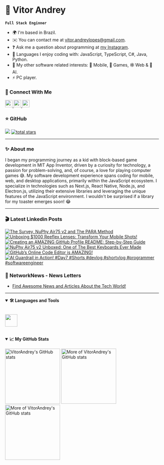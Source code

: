 # 🚀 Vitor Andrey

**`Full Stack Enginner`**

* 🌍 I'm based in Brazil.
* ✉️ You can contact me at [vitor.andreylopes@gmail.com](mailto:vitor.andreylopes@gmail.com).
* ❓ Ask me a question about programming at [my Instagram](https://www.instagram.com/vitor_andrey_ls/).
* 🧠 Languages I enjoy coding with: JavaScript, TypeScript, C#, Java, Python. 
* 🤔 My other software related interests: 📱 Mobile, 🧩 Games, 🕸️ Web & 🤖 AI.
* ⚡ PC player.

### 🔗 Connect With Me

<p align="left">
    <a href="https://www.linkedin.com/in/ikcode-igor-wnek/" target="_blank" rel="noreferrer"> <picture> <source media="(prefers-color-scheme: dark)" srcset="https://raw.githubusercontent.com/danielcranney/readme-generator/main/public/icons/socials/linkedin-dark.svg" /> <source media="(prefers-color-scheme: light)" srcset="https://raw.githubusercontent.com/danielcranney/readme-generator/main/public/icons/socials/linkedin.svg" /> <img src="https://raw.githubusercontent.com/danielcranney/readme-generator/main/public/icons/socials/linkedin.svg" width="24" height="24" /> </picture> </a>
    <a href="https://discord.com/users/vitor_andrey_ls" target="_blank" rel="noreferrer"> <picture> <source media="(prefers-color-scheme: dark)" srcset="https://raw.githubusercontent.com/danielcranney/readme-generator/main/public/icons/socials/discord-dark.svg" /> <source media="(prefers-color-scheme: light)" srcset="https://raw.githubusercontent.com/danielcranney/readme-generator/main/public/icons/socials/discord.svg" /> <img src="https://raw.githubusercontent.com/danielcranney/readme-generator/main/public/icons/socials/discord.svg" width="24" height="24" /> </picture> </a>
   <a href="http://www.instagram.com/vitor_andrey_ls" target="_blank" rel="noreferrer"> <picture> <source media="(prefers-color-scheme: dark)" srcset="https://raw.githubusercontent.com/danielcranney/readme-generator/main/public/icons/socials/instagram-dark.svg" /> <source media="(prefers-color-scheme: light)" srcset="https://raw.githubusercontent.com/danielcranney/readme-generator/main/public/icons/socials/instagram.svg" /> <img src="https://raw.githubusercontent.com/danielcranney/readme-generator/main/public/icons/socials/instagram.svg" width="24" height="24" /> </picture> </a>
</p>

### ⭐ GitHub

<p>
    <a href="https://www.github.com/VitorAndrey" target="_blank" rel="noreferrer"><img
src="https://img.shields.io/github/followers/VitorAndrey?logo=github&style=for-the-badge&color=0891b2&labelColor=1c1917" /></a>
    <a href="https://github.com/VitorAndrey?tab=repositories&sort=stargazers"><img alt="total stars" title="Total stars on GitHub" src="https://custom-icon-badges.demolab.com/github/stars/VitorAndrey?color=55960c&style=for-the-badge&labelColor=488207&logo=star"/></a>
</p>

---

### ✨ About me

I began my programming journey as a kid with block-based game development in MIT App Inventor, driven by a curiosity for technology, a passion for problem-solving, and, of course, a love for playing computer games 😅. My software development experience spans coding for mobile, web, and desktop applications, primarily within the JavaScript ecosystem. I specialize in technologies such as Next.js, React Native, Node.js, and Electron.js, utilizing their extensive libraries and leveraging the unique features of the JavaScript environment. I wouldn't be surprised if a library for my toaster emerges soon! 😂

---

### 🎬 Latest Linkedin Posts

<!-- BEGIN YOUTUBE-CARDS -->
[![The Survey, NuPhy Air75 v2 and The PARA Method](https://ytcards.demolab.com/?id=Y_1rRCQ-vBs&title=The+Survey%2C+NuPhy+Air75+v2+and+The+PARA+Method&lang=en&timestamp=1718443810&background_color=%230d1117&title_color=%23ffffff&stats_color=%23dedede&max_title_lines=1&width=250&border_radius=5&duration=272 "The Survey, NuPhy Air75 v2 and The PARA Method")](https://www.youtube.com/watch?v=Y_1rRCQ-vBs)
[![Unboxing $1000 Reeflex Lenses: Transform Your Mobile Shots!](https://ytcards.demolab.com/?id=h-3l3vmW92s&title=Unboxing+%241000+Reeflex+Lenses%3A+Transform+Your+Mobile+Shots%21&lang=en&timestamp=1716886835&background_color=%230d1117&title_color=%23ffffff&stats_color=%23dedede&max_title_lines=1&width=250&border_radius=5&duration=695 "Unboxing $1000 Reeflex Lenses: Transform Your Mobile Shots!")](https://www.youtube.com/watch?v=h-3l3vmW92s)
[![Creating an AMAZING GitHub Profile README: Step-by-Step Guide](https://ytcards.demolab.com/?id=dPuPTYIRALk&title=Creating+an+AMAZING+GitHub+Profile+README%3A+Step-by-Step+Guide&lang=en&timestamp=1712484903&background_color=%230d1117&title_color=%23ffffff&stats_color=%23dedede&max_title_lines=1&width=250&border_radius=5&duration=714 "Creating an AMAZING GitHub Profile README: Step-by-Step Guide")](https://www.youtube.com/watch?v=dPuPTYIRALk)
[![NuPhy Air75 v2 Unboxed: One of The Best Keyboards Ever Made](https://ytcards.demolab.com/?id=aHJKk7ZfKE0&title=NuPhy+Air75+v2+Unboxed%3A+One+of+The+Best+Keyboards+Ever+Made&lang=en&timestamp=1700899200&background_color=%230d1117&title_color=%23ffffff&stats_color=%23dedede&max_title_lines=1&width=250&border_radius=5&duration=58 "NuPhy Air75 v2 Unboxed: One of The Best Keyboards Ever Made")](https://www.youtube.com/watch?v=aHJKk7ZfKE0)
[![GitHub’s Online Code Editor is AMAZING!](https://ytcards.demolab.com/?id=moLblm57Ouw&title=GitHub%E2%80%99s+Online+Code+Editor+is+AMAZING%21&lang=en&timestamp=1700584208&background_color=%230d1117&title_color=%23ffffff&stats_color=%23dedede&max_title_lines=1&width=250&border_radius=5&duration=24 "GitHub’s Online Code Editor is AMAZING!")](https://www.youtube.com/watch?v=moLblm57Ouw)
[![AI Guardrail in Action! #Day7 #Shorts #devlog #shortvlog  #programmer #softwareengineer](https://ytcards.demolab.com/?id=cWfPksDRbw8&title=AI+Guardrail+in+Action%21+%23Day7+%23Shorts+%23devlog+%23shortvlog++%23programmer+%23softwareengineer&lang=en&timestamp=1700470825&background_color=%230d1117&title_color=%23ffffff&stats_color=%23dedede&max_title_lines=1&width=250&border_radius=5&duration=24 "AI Guardrail in Action! #Day7 #Shorts #devlog #shortvlog  #programmer #softwareengineer")](https://www.youtube.com/watch?v=cWfPksDRbw8)
<!-- END YOUTUBE-CARDS -->


### 📗 NetworkNews - News Letters

<!-- BLOG-POSTS:START -->
- [Find Awesome News and Articles About the Tech World!](https://network-news.vercel.app/)
<!-- BLOG-POSTS:END -->

---

<details open>
    <summary><b>🛠️ Languages and Tools</b></summary>
    <br />
    <p align="left">
        <img height=40 src="https://skillicons.dev/icons?i=typescript,javascript,python,java,html,css,tailwind,git,react,vite,next,nodejs,express,nest,postgres" />
    </p>
</details>

<br />

<details open>
    <summary><b>📈 My GitHub Stats</b></summary>
    <br />
    <a href="http://www.github.com/VitorAndrey"><img height=180 src="https://github-readme-stats.vercel.app/api?username=VitorAndrey&show_icons=true&count_private=true&title_color=10b981&text_color=ffffff&icon_color=facc15&bg_color=1c1917&hide_border=true&show_icons=true&card_width=450" alt="VitorAndrey's GitHub stats" /></a>
    <a href="http://www.github.com/VitorAndrey"><img height=180 src="https://github-readme-stats-eight-theta.vercel.app/api/top-langs/?username=VitorAndrey&hide=css,html&layout=compact&langs_count=8&card_width=400&title_color=10b981&text_color=ffffff&icon_color=0891b2&bg_color=1c1917&hide_border=true" alt="More of VitorAndrey's GitHub stats" /></a>
    <a href="http://www.github.com/VitorAndrey"><img height=180 src="https://github-readme-streak-stats.herokuapp.com/?user=VitorAndrey&stroke=ffffff&background=1c1917&ring=10b981&fire=10b981&currStreakNum=ffffff&currStreakLabel=10b981&sideNums=ffffff&sideLabels=ffffff&dates=ffffff&hide_border=true&card_width=450" alt="More of VitorAndrey's GitHub stats" /></a>
    <br />
</details>
